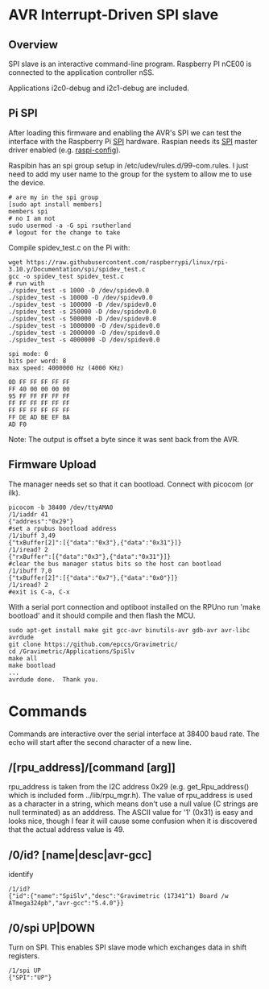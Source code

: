 # AVR  Interrupt-Driven SPI slave

## Overview

SPI slave is an interactive command-line program. Raspberry PI nCE00 is connected to the application controller nSS.

Applications i2c0-debug and i2c1-debug are included.


## Pi SPI

After loading this firmware and enabling the AVR's SPI we can test the interface with the Raspberry Pi [SPI] hardware. Raspian needs its [SPI] master driver enabled (e.g. [raspi-config]).

[SPI]: https://www.raspberrypi.org/documentation/hardware/raspberrypi/spi/README.md
[raspi-config]: https://www.raspberrypi.org/documentation/configuration/raspi-config.md

Raspibin has an spi group setup in /etc/udev/rules.d/99-com.rules. I just need to add my user name to the group for the system to allow me to use the device.

``` 
# are my in the spi group
[sudo apt install members]
members spi
# no I am not
sudo usermod -a -G spi rsutherland
# logout for the change to take
``` 

Compile spidev_test.c on the Pi with:

``` 
wget https://raw.githubusercontent.com/raspberrypi/linux/rpi-3.10.y/Documentation/spi/spidev_test.c
gcc -o spidev_test spidev_test.c
# run with
./spidev_test -s 1000 -D /dev/spidev0.0
./spidev_test -s 10000 -D /dev/spidev0.0
./spidev_test -s 100000 -D /dev/spidev0.0
./spidev_test -s 250000 -D /dev/spidev0.0
./spidev_test -s 500000 -D /dev/spidev0.0
./spidev_test -s 1000000 -D /dev/spidev0.0
./spidev_test -s 2000000 -D /dev/spidev0.0
./spidev_test -s 4000000 -D /dev/spidev0.0

spi mode: 0
bits per word: 8
max speed: 4000000 Hz (4000 KHz)

0D FF FF FF FF FF
FF 40 00 00 00 00
95 FF FF FF FF FF
FF FF FF FF FF FF
FF FF FF FF FF FF
FF DE AD BE EF BA
AD F0
``` 

Note: The output is offset a byte since it was sent back from the AVR. 


## Firmware Upload

The manager needs set so that it can bootload. Connect with picocom (or ilk).

``` 
picocom -b 38400 /dev/ttyAMA0
/1/iaddr 41
{"address":"0x29"}
#set a rpubus bootload address
/1/ibuff 3,49
{"txBuffer[2]":[{"data":"0x3"},{"data":"0x31"}]}
/1/iread? 2
{"rxBuffer":[{"data":"0x3"},{"data":"0x31"}]}
#clear the bus manager status bits so the host can bootload
/1/ibuff 7,0
{"txBuffer[2]":[{"data":"0x7"},{"data":"0x0"}]}
/1/iread? 2
#exit is C-a, C-x
``` 

With a serial port connection and optiboot installed on the RPUno run 'make bootload' and it should compile and then flash the MCU.

``` 
sudo apt-get install make git gcc-avr binutils-avr gdb-avr avr-libc avrdude
git clone https://github.com/epccs/Gravimetric/
cd /Gravimetric/Applications/SpiSlv
make all
make bootload
...
avrdude done.  Thank you.
``` 

# Commands

Commands are interactive over the serial interface at 38400 baud rate. The echo will start after the second character of a new line. 


## /\[rpu_address\]/\[command \[arg\]\]

rpu_address is taken from the I2C address 0x29 (e.g. get_Rpu_address() which is included form ../lib/rpu_mgr.h). The value of rpu_address is used as a character in a string, which means don't use a null value (C strings are null terminated) as an adddress. The ASCII value for '1' (0x31) is easy and looks nice, though I fear it will cause some confusion when it is discovered that the actual address value is 49.


## /0/id? \[name|desc|avr-gcc\]

identify 

``` 
/1/id?
{"id":{"name":"SpiSlv","desc":"Gravimetric (17341^1) Board /w ATmega324pb","avr-gcc":"5.4.0"}}
``` 


## /0/spi UP|DOWN

Turn on SPI. This enables SPI slave mode which exchanges data in shift registers. 

``` 
/1/spi UP
{"SPI":"UP"}
``` 
